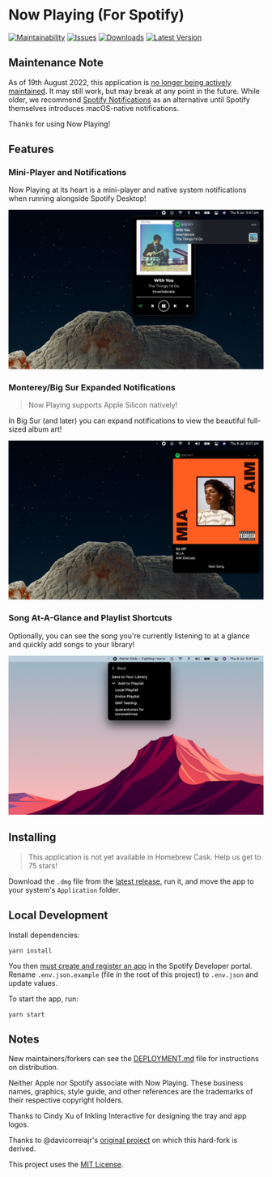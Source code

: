 # Now Playing (For Spotify)

[![Maintainability][maintainability-badge]][maintainability-link]
[![Issues](https://img.shields.io/github/issues/teaminkling/mac-spotify-np)][issues]
[![Downloads][github-downloads-badge]][releases]
[![Latest Version][github-latest-release-badge]][latest-release]

## Maintenance Note

As of 19th August 2022, this application is [no longer being actively maintained](https://github.com/teaminkling/now-playing/issues/114). It may still work, but may break at any point in the future. While older, we recommend [Spotify Notifications](https://github.com/citruspi/Spotify-Notifications) as an alternative until Spotify themselves introduces macOS-native notifications.

Thanks for using Now Playing!

## Features

### Mini-Player and Notifications

Now Playing at its heart is a mini-player and native system notifications when running alongside Spotify Desktop!

![](docs/img/screenshot_1.png)

### Monterey/Big Sur Expanded Notifications

> Now Playing supports Apple Silicon natively!

In Big Sur (and later) you can expand notifications to view the beautiful full-sized album art!

![](docs/img/screenshot_3.png)

### Song At-A-Glance and Playlist Shortcuts

Optionally, you can see the song you're currently listening to at a glance and quickly add songs to your library!

![](docs/img/screenshot_2.png)

## Installing

> This application is not yet available in Homebrew Cask. Help us get to 75 stars!

Download the `.dmg` file from the [latest release][latest-release], run it, and move the app to your system's
`Application` folder.

## Local Development

Install dependencies:

```shell
yarn install
```

You then [must create and register an app][spotify-app-registration] in the Spotify Developer portal.
Rename `.env.json.example` (file in the root of this project) to `.env.json` and update values.

To start the app, run:

```shell
yarn start
```

## Notes

New maintainers/forkers can see the [DEPLOYMENT.md](DEPLOYMENT.md) file for instructions on distribution.

Neither Apple nor Spotify associate with Now Playing. These business names, graphics, style guide, and other references
are the trademarks of their respective copyright holders.

Thanks to Cindy Xu of Inkling Interactive for designing the tray and app logos.

Thanks to @davicorreiajr's [original project][old-version-repo] on which this hard-fork is derived.

This project uses the [MIT License](LICENSE).

[maintainability-badge]:       https://api.codeclimate.com/v1/badges/87b6080da2e2dce357a2/maintainability

[maintainability-link]:        https://codeclimate.com/github/teaminkling/mac-spotify-np/maintainability

[github-downloads-badge]:      https://img.shields.io/github/downloads/teaminkling/mac-spotify-np/total

[github-latest-release-badge]: https://img.shields.io/github/v/release/teaminkling/mac-spotify-np

[issues]:                      https://github.com/teaminkling/mac-spotify-np/issues

[releases]:                    https://github.com/teaminkling/mac-spotify-np/releases

[latest-release]:              https://github.com/teaminkling/mac-spotify-np/releases/latest

[spotify-app-registration]:    https://developer.spotify.com/documentation/general/guides/app-settings

[old-version-repo]:            https://github.com/davicorreiajr/spotify-now-playing
